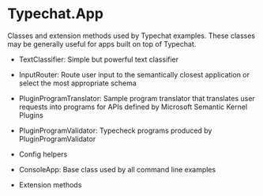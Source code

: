 ﻿# Typechat.App
Classes and extension methods used by Typechat examples. These classes may be generally useful for apps built on top of Typechat. 

* TextClassifier: Simple but powerful text classifier

* InputRouter: Route user input to the semantically closest application or select the most appropriate schema
 
* PluginProgramTranslator: Sample program translator that translates user requests into programs for APIs defined by Microsoft Semantic Kernel Plugins

* PluginProgramValidator: Typecheck programs produced by PluginProgramValidator

* Config helpers

* ConsoleApp: Base class used by all command line examples

* Extension methods
